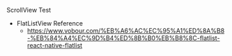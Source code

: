 ScrollView Test
- FlatListView Reference
    - https://www.vobour.com/%EB%A6%AC%EC%95%A1%ED%8A%B8-%EB%84%A4%EC%9D%B4%ED%8B%B0%EB%B8%8C-flatlist-react-native-flatlist
    